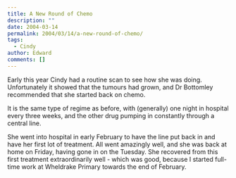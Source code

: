 ```yaml
---
title: A New Round of Chemo
description: ""
date: 2004-03-14
permalink: 2004/03/14/a-new-round-of-chemo/
tags:
  - Cindy
author: Edward
comments: []
---
```


Early this year Cindy had a routine scan to see how she was doing.
Unfortunately it showed that the tumours had grown, and Dr Bottomley
recommended that she started back on chemo.

It is the same type of regime as before, with (generally) one night in
hospital every three weeks, and the other drug pumping in constantly
through a central line.

She went into hospital in early February to have the line put back in
and have her first lot of treatment. All went amazingly well, and she
was back at home on Friday, having gone in on the Tuesday. She recovered
from this first treatment extraordinarily well - which was good, because
I started full-time work at Wheldrake Primary towards the end of
February.

